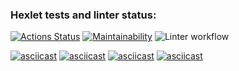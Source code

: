 ### Hexlet tests and linter status:
[![Actions Status](https://github.com/Kate1199/php-project-lvl1/workflows/hexlet-check/badge.svg)](https://github.com/Kate1199/php-project-lvl1/actions)
[![Maintainability](https://api.codeclimate.com/v1/badges/a99a88d28ad37a79dbf6/maintainability)](https://codeclimate.com/github/Kate1199/php-project-lvl1)
![Linter workflow](https://github.com/Kate1199/php-project-lvl1/actions/workflows/linter-chek.yml/badge.svg)

[![asciicast](https://asciinema.org/a/AX2q3dj4J5fyhXraujMsRPZ9i.svg)](https://asciinema.org/a/AX2q3dj4J5fyhXraujMsRPZ9i)
[![asciicast](https://asciinema.org/a/8rnJKn8FUcmrrYSKnk9MsjdNz.svg)](https://asciinema.org/a/8rnJKn8FUcmrrYSKnk9MsjdNz)
[![asciicast](https://asciinema.org/a/HgV95ChiEqDUtZHhQYrlNxBf5.svg)](https://asciinema.org/a/HgV95ChiEqDUtZHhQYrlNxBf5)
[![asciicast](https://asciinema.org/a/v1yGjaYBUttK1qMOi4OXOSLLw.svg)](https://asciinema.org/a/v1yGjaYBUttK1qMOi4OXOSLLw)